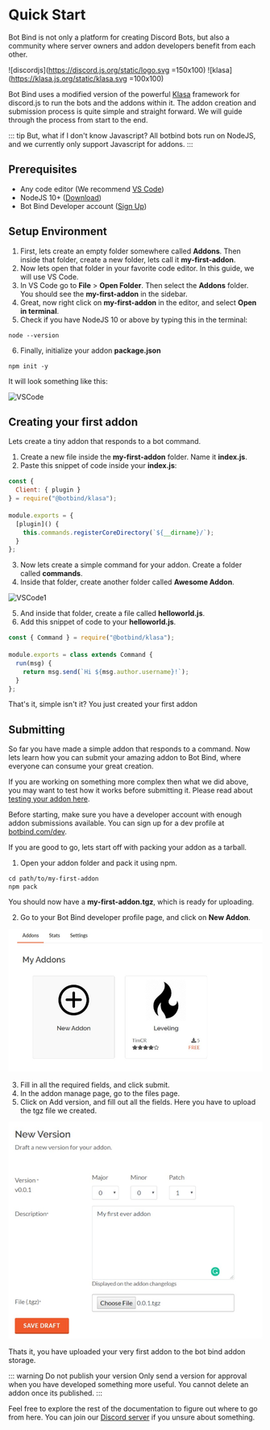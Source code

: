 # Quick Start

Bot Bind is not only a platform for creating Discord Bots, but also a community where server owners and addon developers benefit from each other.

![discordjs](https://discord.js.org/static/logo.svg =150x100)
![klasa](https://klasa.js.org/static/klasa.svg =100x100)

Bot Bind uses a modified version of the powerful [Klasa](https://github.com/botbind/klasa) framework for discord.js to run the bots and the addons within it. The addon creation and submission process is quite simple and straight forward. We will guide through the process from start to the end.

::: tip But, what if I don't know Javascript?
All botbind bots run on NodeJS, and we currently only support Javascript for addons.
:::

## Prerequisites

- Any code editor (We recommend [VS Code](https://code.visualstudio.com))
- NodeJS 10+ ([Download](https://nodejs.org/en/download))
- Bot Bind Developer account ([Sign Up](https://botbind.com/dev))

## Setup Environment

1. First, lets create an empty folder somewhere called **Addons**. Then inside that folder, create a new folder, lets call it **my-first-addon**.
2. Now lets open that folder in your favorite code editor. In this guide, we will use VS Code.
3. In VS Code go to **File** > **Open Folder**. Then select the **Addons** folder. You should see the **my-first-addon** in the sidebar.
4. Great, now right click on **my-first-addon** in the editor, and select **Open in terminal**.
5. Check if you have NodeJS 10 or above by typing this in the terminal:

```
node --version
```

6. Finally, initialize your addon **package.json**

```
npm init -y
```

It will look something like this:

![VSCode](/assets/img/vscode.jpg)

## Creating your first addon

Lets create a tiny addon that responds to a bot command.

1. Create a new file inside the **my-first-addon** folder. Name it **index.js**.
2. Paste this snippet of code inside your **index.js**:

```js
const {
  Client: { plugin }
} = require("@botbind/klasa");

module.exports = {
  [plugin]() {
    this.commands.registerCoreDirectory(`${__dirname}/`);
  }
};
```

3. Now lets create a simple command for your addon. Create a folder called **commands**.
4. Inside that folder, create another folder called **Awesome Addon**.

![VSCode1](/assets/img/vscode1.jpg)

5. And inside that folder, create a file called **helloworld.js**.
6. Add this snippet of code to your **helloworld.js**.

```js
const { Command } = require("@botbind/klasa");

module.exports = class extends Command {
  run(msg) {
    return msg.send(`Hi ${msg.author.username}!`);
  }
};
```

That's it, simple isn't it? You just created your first addon

## Submitting

So far you have made a simple addon that responds to a command. Now lets learn how you can submit your amazing addon to Bot Bind, where everyone can consume your great creation.

If you are working on something more complex then what we did above, you may want to test how it works before submitting it. Please read about [testing your addon here](/testing).

Before starting, make sure you have a developer account with enough addon submissions available. You can sign up for a dev profile at [botbind.com/dev](https://botbind.com/dev).

If you are good to go, lets start off with packing your addon as a tarball.

1. Open your addon folder and pack it using npm.

```
cd path/to/my-first-addon
npm pack
```

You should now have a **my-first-addon.tgz**, which is ready for uploading.

2. Go to your Bot Bind developer profile page, and click on **New Addon**.

![profile](/assets/img/profile.jpg)

3. Fill in all the required fields, and click submit.
4. In the addon manage page, go to the files page.
5. Click on Add version, and fill out all the fields. Here you have to upload the tgz file we created.

![profile](/assets/img/addon.jpg)

Thats it, you have uploaded your very first addon to the bot bind addon storage.

::: warning Do not publish your version
Only send a version for approval when you have developed something more useful. You cannot delete an addon once its published.
:::

Feel free to explore the rest of the documentation to figure out where to go from here. You can join our [Discord server](https://discordapp.com/invite/8y35DgW) if you unsure about something.
